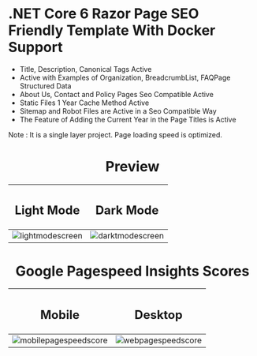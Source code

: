 # .NET Core 6 Razor Page SEO Friendly Template With Docker Support

* Title, Description, Canonical Tags Active
* Active with Examples of Organization, BreadcrumbList, FAQPage Structured Data
* About Us, Contact and Policy Pages Seo Compatible Active
* Static Files 1 Year Cache Method Active
* Sitemap and Robot Files are Active in a Seo Compatible Way
* The Feature of Adding the Current Year in the Page Titles is Active

Note : It is a single layer project. Page loading speed is optimized.

<h1 align="center">Preview</h1>

| <h2 align="center">Light Mode</h1>  | <h2 align="center">Dark Mode</h1> |
| ------------- | ------------- |
| ![lightmodescreen](https://i.hizliresim.com/hpnlvo9.png)  | ![darktmodescreen](https://i.hizliresim.com/j1silqe.png) |

<h1 align="center">Google Pagespeed Insights Scores</h1>

| <h2 align="center">Mobile</h1>  | <h2 align="center">Desktop</h1> |
| ------------- | ------------- |
| ![mobilepagespeedscore](https://i.hizliresim.com/ih88wgl.png)  | ![webpagespeedscore](https://i.hizliresim.com/5s0oav7.png) |



